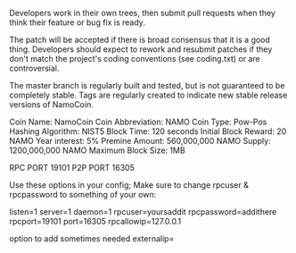 Developers work in their own trees, then submit pull requests when they think their feature or bug fix is ready.

The patch will be accepted if there is broad consensus that it is a good thing. Developers should expect to rework and resubmit patches if they don't match the project's coding conventions (see coding.txt) or are controversial.

The master branch is regularly built and tested, but is not guaranteed to be completely stable. Tags are regularly created to indicate new stable release versions of NamoCoin.

Coin Name: NamoCoin
Coin Abbreviation: NAMO
Coin Type: Pow-Pos
Hashing Algorithm: NIST5
Block Time: 120 seconds
Initial Block Reward: 20 NAMO
Year interest: 5%
Premine Amount: 560,000,000 NAMO
Supply: 1200,000,000 NAMO
Maximum Block Size: 1MB

RPC PORT 19101
P2P PORT 16305

Use these options in your config; 
Make sure to change rpcuser & rpcpassword to something of your own:

listen=1
server=1
daemon=1
rpcuser=yoursaddit
rpcpassword=addithere
rpcport=19101
port=16305
rpcallowip=127.0.0.1

option to add sometimes needed 
externalip=





